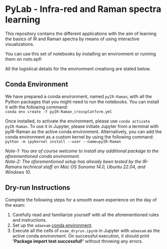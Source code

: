 # PyLab - Infra-red and Raman spectra learning

This repository contains the different applications with the aim of learning the basics of IR and Raman spectra by means of using interactive visualizations.

You can use this set of notebooks by installing an environment or running them on noto.epfl

All the logistical details for the environment creationg are stated below.


## Conda Environment
We have prepared a conda environment, named `pyIR-Raman`, with all the Python packages that you might need to run the notebooks. You can install it with the following command:   
`conda env create -f pyIR-Raman_crossplatform.yml`

Once installed, to activate the environment, please use `conda activate pyIR-Raman`. To use it in Jupyter, please initiate Jupyter from a terminal with pyIR-Raman as the active conda environment. Alternatively, you can add the conda environment as a custom kernel by using the following command:   
`python -m ipykernel install --user --name=pyIR-Raman`

*Note-1: You are of course welcome to install any additional package to the aforementioned conda environment.*   
*Note-2: The aforementioned setup has already been tested by the IR-Ramans technical staff on Mac OS Sonoma 14.0, Ubuntu 22.04, and Windows 10.*

## Dry-run Instructions

Complete the following steps for a smooth exam experience on the day of the exam:
1. Carefully read and familiarize yourself with all the aforementioned rules and instructions.
2. Set up the `adaexam` [conda environment](#Conda-Environment).
3. Execute all the cells of `exam_dryrun.ipynb` in Jupyter with `adaexam` as the active conda environment. On successful execution, it should print **'Package import test successful!'** without throwing any errors.
